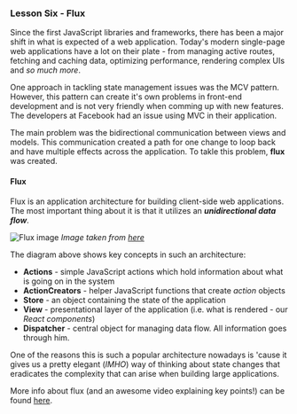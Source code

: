 ### Lesson Six - Flux

Since the first JavaScript libraries and frameworks, there has been a major shift in what is expected of a web application. Today's modern single-page web applications have a lot on their plate - from managing active routes, fetching and caching data, optimizing performance, rendering complex UIs and *so much more*.

One approach in tackling state management issues was the MCV pattern. However, this pattern can create it's own problems in front-end development and is not very friendly when comming up with new features.
The developers at Facebook had an issue using MVC in their application. 

The main problem was the bidirectional communication between views and models. This communication created a path for one change to loop back and have multiple effects across the application. To takle this problem, **flux** was created.

#### Flux
Flux is an application architecture for building client-side web applications. The most important thing about it is that it utilizes an **_unidirectional data flow_**.

![Flux image](http://facebook.github.io/flux/img/flux-simple-f8-diagram-explained-1300w.png) *Image taken from [here](http://facebook.github.io/flux/docs/in-depth-overview.html#content)*

The diagram above shows key concepts in such an architecture:
* **Actions** - simple JavaScript actions which hold information about what is going on in the system
* **ActionCreators** - helper JavaScript functions that create *action* objects
* **Store** - an object containing the state of the application
* **View** - presentational layer of the application (i.e. what is rendered - our *React components*)
* **Dispatcher** - central object for managing data flow. All information goes through him.

One of the reasons this is such a popular architecture nowadays is 'cause it gives us a pretty elegant (_IMHO_) way of thinking about state changes that eradicates the complexity that can arise when building large applications.

More info about flux (and an awesome video explaining key points!) can be found [here](http://facebook.github.io/flux/docs/in-depth-overview.html#content).
